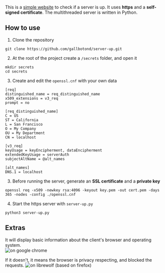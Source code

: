 This is a [simple website](https://gallbotond.github.io/server-up/) to check if a server is up. It uses **https** and a **self-signed certificate**. 
The multithreaded server is written in Python.

## How to use

1. Clone the repository

```
git clone https://github.com/gallbotond/server-up.git
```

2. At the root of the project create a `/secrets` folder, and open it

```
mkdir secrets
cd secrets
```

3. Create and edit the `openssl.cnf` with your own data

```
[req]
distinguished_name = req_distinguished_name
x509_extensions = v3_req
prompt = no

[req_distinguished_name]
C = US
ST = California
L = San Francisco
O = My Company
OU = My Department
CN = localhost

[v3_req]
keyUsage = keyEncipherment, dataEncipherment
extendedKeyUsage = serverAuth
subjectAltName = @alt_names

[alt_names]
DNS.1 = localhost
```

3. Before running the server, generate an **SSL certificate** and a **private key**

```
openssl req -x509 -newkey rsa:4096 -keyout key.pem -out cert.pem -days 365 -nodes -config ./openssl.cnf
```

4. Start the https server with `server-up.py`

```
python3 server-up.py
```

## Extras 

It will display basic information about the client's browser and operating system.  
![on google chrome](https://github.com/user-attachments/assets/cb52a2fa-5566-4ab2-991e-c3ecf4b088a4)

If it doesn't, it means the browser is privacy respecting, and blocked the requests.
![on librewolf (based on firefox)](https://github.com/user-attachments/assets/64f25ebd-f2eb-4e10-bf26-adc1a35fd7ea)


